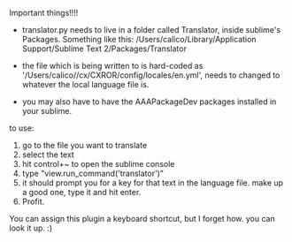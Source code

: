 Important things!!!!

* translator.py needs to live in a folder called Translator, inside sublime's Packages. Something like this:
/Users/calico/Library/Application Support/Sublime Text 2/Packages/Translator

* the file which is being written to is hard-coded as '/Users/calico//cx/CXROR/config/locales/en.yml', needs to changed to whatever the local language file is.

* you may also have to have the AAAPackageDev packages installed in your sublime. 

to use:

1. go to the file you want to translate
2. select the text
3. hit control+~ to open the sublime console
4. type "view.run_command('translator')"
5. it should prompt you for a key for that text in the language file. make up a good one, type it and hit enter.
6. Profit.

You can assign this plugin a keyboard shortcut, but I forget how. you can look it up. :)

